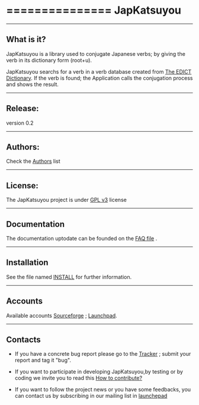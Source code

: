 ===============
**JapKatsuyou**
===============

-----------
What is it?
-----------
JapKatsuyou is a library used to conjugate Japanese verbs; by giving the verb in its dictionary form (root+u).

JapKatsuyou searchs for a verb in a verb database created from 
[The EDICT Dictionary](http://www.csse.monash.edu.au/~jwb/edict.html). If the verb is found; the Application calls the conjugation process and shows the result.


--------
Release:
--------

version 0.2

--------
Authors:
--------

Check the [Authors](./Authors.rst) list  


--------
License:
--------

The JapKatsuyou project is under [GPL v3](./LICENSE) license  


-------------
Documentation
-------------

The documentation uptodate can be founded on the [FAQ file](./FAQ.rst) . 

------------
Installation
------------

See the file named [INSTALL](./INSTALL.rst) for further information.

--------
Accounts
--------

Available accounts [Sourceforge](https://sourceforge.net/projects/japkatsuyou/) ; [Launchpad](https://launchpad.net/~dzcoding/+archive/japkatsuyou).

------------
Contacts
------------

- If you have a concrete bug report please go to the [Tracker](https://github.com/DzCoding/JapKatsuyou/issues) ; submit your report and tag it "bug".

- If you want to participate in developing JapKatsuyou,by testing or by coding we invite you to read this [How to contribute?](./FAQ.rst#how-to-contribute) 

- If you want to follow the project news or you have some feedbacks, you can contact us by subscribing in our mailing list in [launchepad](https://launchpad.net/~dzcoding)

